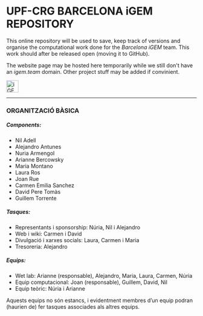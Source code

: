 # UPF-CRG BARCELONA iGEM REPOSITORY

This online repository will be used to save, keep track of versions and organise the 
computational work done for the _Barcelona iGEM_ team. This work should after be
released open (moving it to GitHub).

The website page may be hosted here temporarily while we still don't have an *igem.team* domain.
Other project stuff may be added if convinient.

<IMG SRC="http://igem.org/wiki/images/9/9c/IGEM_logo_2500x2500.png" ALT="iGEM?" WIDTH=32 HEIGHT=32>

-----
### ORGANITZACIÓ BÀSICA

##### Components:

* Nil Adell
* Alejandro Antunes
* Nuria Armengol
* Arianne Bercowsky
* Maria Montano
* Laura Ros
* Joan Rue
* Carmen Emilia Sanchez
* David Pere Tomàs
* Guillem Torrente

##### Tasques:
* Representants i sponsorship: Núria, Nil i Alejandro
* Web i wiki: Carmen i David
* Divulgació i xarxes socials: Laura, Carmen i Maria
* Tresoreria: Alejandro

##### Equips:
* Wet lab: Arianne (responsable), Alejandro, Maria, Laura, Carmen, Núria
* Equip computacional: Joan (responsable), Guillem, David, Nil
* Equip teòric: Núria i Arianne

Aquests equips no són estancs, i evidentment membres d’un equip podran (haurien de) 
fer tasques associades als altres equips.